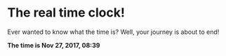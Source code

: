 # The real time clock!

Ever wanted to know what the time is? Well, your journey is about to end!

**The time is Nov 27, 2017, 08:39**